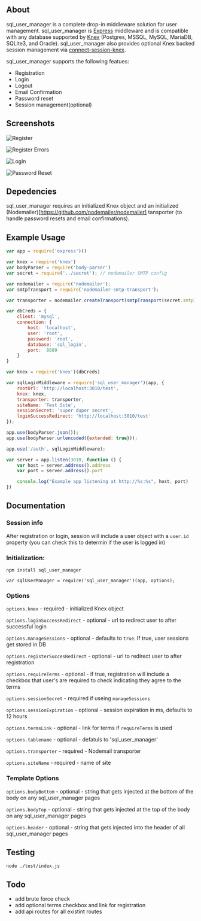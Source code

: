## About

sql_user_manager is a complete drop-in middleware solution for user management. sql_user_manager is [Express](https://expressjs.com/) middleware and is compatible with any database supported by [Knex](http://knexjs.org/) (Postgres, MSSQL, MySQL, MariaDB, SQLite3, and Oracle). sql_user_manager also provides optional Knex backed session management via [connect-session-knex](https://github.com/llambda/connect-session-knex).

sql_user_manager supports the following featues:
* Registration
* Login
* Logout
* Email Confirmation
* Password reset
* Session management(optional)

## Screenshots

![Register](/lib/screenshots/register.png?raw=true "Register")

![Register Errors](/lib/screenshots/register-error.png?raw=true "Register")

![Login](/lib/screenshots/login.png?raw=true "Login")

![Password Reset](/lib/screenshots/password-reset.png?raw=true "Password Reset")

## Depedencies
sql_user_manager requires an initialized Knex object and an initialized (Nodemailer)[https://github.com/nodemailer/nodemailer] tansporter (to handle password resets and email confirmations).

## Example Usage

```javascript
var app = require('express')()

var knex = require('knex')
var bodyParser = require('body-parser')
var secret = require('../secret'); // nodemailer SMTP config

var nodemailer = require('nodemailer');
var smtpTransport = require('nodemailer-smtp-transport');

var transporter = nodemailer.createTransport(smtpTransport(secret.smtp));

var dbCreds = {
    client: 'mysql',
    connection: {
        host: 'localhost',
        user: 'root',
        password: 'root',
        database: 'sql_login',
        port:  8889
    }
}

var knex = require('knex')(dbCreds)

var sqlLoginMiddleware = require('sql_user_manager')(app, {
    rootUrl: 'http://localhost:3010/test',
    knex: knex,
    transporter: transporter,
    siteName: 'Test Site',
    sessionSecret: 'super duper secret',
    loginSuccessRedirect: 'http://localhost:3010/test'
});

app.use(bodyParser.json());
app.use(bodyParser.urlencoded({extended: true}));

app.use('/auth', sqlLoginMiddleware);

var server = app.listen(3010, function () {
    var host = server.address().address
    var port = server.address().port

    console.log("Example app listening at http://%s:%s", host, port)
})

```

## Documentation

### Session info

After registration or login, session will include a user object with a `user.id` property (you can check this to determin if the user is logged in)

### Initialization:

`npm install sql_user_manager`

`var sqlUserManager = require('sql_user_manager')(app, options);`

### Options

`options.knex` - required - initialized Knex object

`options.loginSuccessRedirect` - optional - url to redirect user to after successful login

`options.manageSessions` - optional - defaults to `true`. If true, user sessions get stored in DB

`options.registerSuccesRedirect` - optional - url to redirect user to after registration

`options.requireTerms` - optional - if true, registration will include a checkbox that user's are required to check indicating they agree to the terms

`options.sessionSecret` - required if useing `manageSessions`

`options.sessionExpiration` - optional - session expiration in ms, defaults to 12 hours

`options.termsLink` - optional - link for terms if `requireTerms` is used

`options.tablename` - optional - defatuls to 'sql_user_manager'

`options.transporter` - required - Nodemail transporter

`options.siteName` - required - name of site

### Template Options

`options.bodyBottom` - optional - string that gets injected at the bottom of the body on any sql_user_manager pages

`options.bodyTop` - optional - string that gets injected at the top of the body on any sql_user_manager pages

`options.header` - optional - string that gets injected into the header of all sql_user_manager pages

## Testing

`node ./test/index.js`

## Todo

* add brute force check
* add optional terms checkbox and link for registration
* add api routes for all existint routes